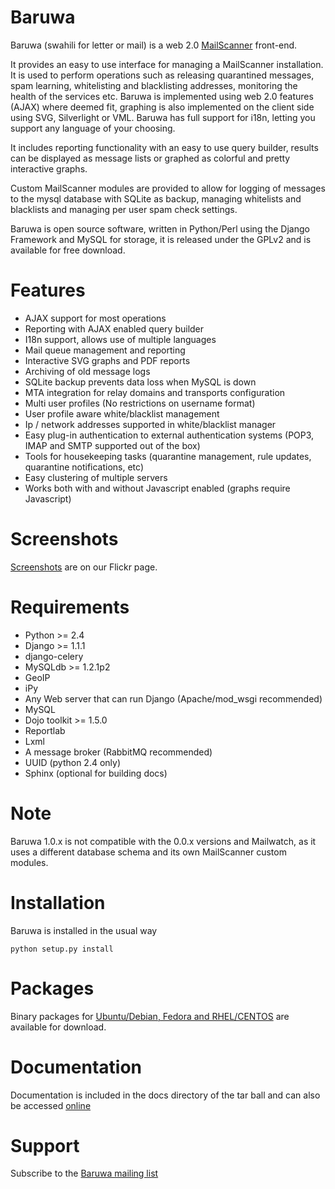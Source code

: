 

Baruwa
==
Baruwa (swahili for letter or mail) is a web 2.0 [MailScanner](http://www.mailscanner.info/ "")
front-end. 

It provides an easy to use interface for managing a MailScanner installation. It is used to
perform operations such as releasing quarantined messages, spam learning, whitelisting and 
blacklisting addresses, monitoring the health of the services etc. Baruwa is implemented 
using web 2.0 features (AJAX) where deemed fit, graphing is also implemented on the client
side using SVG, Silverlight or VML. Baruwa has full support for i18n, letting you support 
any language of your choosing.

It includes reporting functionality with an easy to use query builder, results can be 
displayed as message lists or graphed as colorful and pretty interactive graphs.

Custom MailScanner modules are provided to allow for logging of messages to the mysql
database with SQLite as backup, managing whitelists and blacklists and managing per
user spam check settings.

Baruwa is open source software, written in Python/Perl using the Django Framework and 
MySQL for storage, it is released under the GPLv2 and is available for free download.


Features
==
+ AJAX support for most operations
+ Reporting with AJAX enabled query builder
+ I18n support, allows use of multiple languages
+ Mail queue management and reporting
+ Interactive SVG graphs and PDF reports
+ Archiving of old message logs
+ SQLite backup prevents data loss when MySQL is down
+ MTA integration for relay domains and transports configuration
+ Multi user profiles (No restrictions on username format)
+ User profile aware white/blacklist management
+ Ip / network addresses supported in white/blacklist manager
+ Easy plug-in authentication to external authentication systems (POP3, IMAP and SMTP supported out of the box)
+ Tools for housekeeping tasks (quarantine management, rule updates, quarantine notifications, etc)
+ Easy clustering of multiple servers
+ Works both with and without Javascript enabled (graphs require Javascript)


Screenshots
==
[Screenshots](http://www.flickr.com/photos/baruwa/ "Screenshots") are on our Flickr page.


Requirements
==
+ Python >= 2.4
+ Django >= 1.1.1
+ django-celery
+ MySQLdb >= 1.2.1p2
+ GeoIP
+ iPy
+ Any Web server that can run Django (Apache/mod_wsgi recommended)
+ MySQL
+ Dojo toolkit >= 1.5.0
+ Reportlab
+ Lxml
+ A message broker (RabbitMQ recommended)
+ UUID (python 2.4 only)
+ Sphinx (optional for building docs)

Note
==
Baruwa 1.0.x is not compatible with the 0.0.x versions and Mailwatch, as it
uses a different database schema and its own MailScanner custom modules.


Installation
==
Baruwa is installed in the usual way

    python setup.py install


Packages
==
Binary packages for [Ubuntu/Debian, Fedora and RHEL/CENTOS](http://topdog-software.com/oss/baruwa/ "") 
are available for download.


Documentation
==
Documentation is included in the docs directory of the tar ball and can also be accessed 
[online](http://www.baruwa.org/)


Support
==
Subscribe to the [Baruwa mailing list](http://lists.baruwa.org/mailman/listinfo/baruwa)

